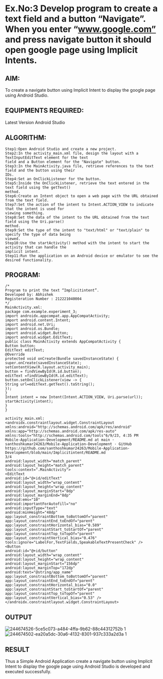 # Ex.No:3 Develop program to create a text field and a button “Navigate”. When you enter “www.google.com” and press navigate button it should open google page using Implicit Intents.


## AIM:

To create a navigate button using Implicit Intent to display the google page using Android Studio.

## EQUIPMENTS REQUIRED:

Latest Version Android Studio

## ALGORITHM:
```
Step1:Open Android Studio and create a new project.
Step2:In the activity_main.xml file, design the layout with a TextInputEditText element for the text 
field and a Button element for the "Navigate" button.
Step3:In the MainActivity.java file, retrieve references to the text field and the button using their 
IDs.
Step4:Set an OnClickListener for the button.
Step5:Inside the OnClickListener, retrieve the text entered in the text field using the getText() 
method.
Step6:Create an Intent object to open a web page with the URL obtained from the text field. 
Step7:Set the action of the intent to Intent.ACTION_VIEW to indicate that the intent is used for
viewing something.
Step8:Set the data of the intent to the URL obtained from the text field using the Uri.parse() 
method.
Step9:Set the type of the intent to "text/html" or "text/plain" to specify the type of data being 
viewed.
Step10:Use the startActivity() method with the intent to start the activity that can handle the 
implicit intent.
Step11:Run the application on an Android device or emulator to see the desired functionality.
```


## PROGRAM:
```
/*
Program to print the text “Implicitintent”.
Developed by: Abhishek
Registeration Number : 212221040004
*/
MainActivity.xml:
package com.example.experiment_3;
import androidx.appcompat.app.AppCompatActivity;
import android.content.Intent;
import android.net.Uri;
import android.os.Bundle;
import android.widget.Button;
import android.widget.EditText;
public class MainActivity extends AppCompatActivity {
Button button; 
EditText editText; 
@Override
protected void onCreate(Bundle savedInstanceState) { 
super.onCreate(savedInstanceState);
setContentView(R.layout.activity_main); 
button = findViewById(R.id.button);
editText =findViewById(R.id.editText); 
button.setOnClickListener(view -> {
String url=editText.getText().toString();
});
}
Intent intent = new Intent(Intent.ACTION_VIEW, Uri.parse(url)); 
startActivity(intent);
}
}

activity_main.xml:
<androidx.constraintlayout.widget.ConstraintLayout
xmlns:android="http://schemas.android.com/apk/res/android" 
xmlns:app="http://schemas.android.com/apk/res-auto"
xmlns:tools="http://schemas.android.com/tools"6/9/23, 4:35 PM
Mobile-Application-Development/README.md at main · santhoshkumar24263/Mobile-Application-Development · GitHub
https://github.com/santhoshkumar24263/Mobile-Application-Development/blob/main/Implicitintent/README.md
3/4
android:layout_width="match_parent" 
android:layout_height="match_parent" 
tools:context=".MainActivity">
<EditText
android:id="@+id/editText"
android:layout_width="wrap_content"
android:layout_height="wrap_content"
android:layout_marginStart="8dp"
android:layout_marginEnd="8dp"
android:ems="10"
android:importantForAutofill="no"
android:inputType="text"
android:minHeight="48dp"
app:layout_constraintBottom_toBottomOf="parent"
app:layout_constraintEnd_toEndOf="parent"
app:layout_constraintHorizontal_bias="0.589"
app:layout_constraintStart_toStartOf="parent"
app:layout_constraintTop_toTopOf="parent"
app:layout_constraintVertical_bias="0.476"
tools:ignore="LabelFor,TextFields,SpeakableTextPresentCheck" /> 
<Button
android:id="@+id/button"
android:layout_width="wrap_content"
android:layout_height="wrap_content"
android:layout_marginStart="156dp"
android:layout_marginTop="172dp"
android:text="@string/app_name"
app:layout_constraintBottom_toBottomOf="parent"
app:layout_constraintEnd_toEndOf="parent"
app:layout_constraintHorizontal_bias="0.0"
app:layout_constraintStart_toStartOf="parent"
app:layout_constraintTop_toTopOf="parent"
app:layout_constraintVertical_bias="0.53" />
</androidx.constraintlayout.widget.ConstraintLayout>
```

## OUTPUT
![244674526-5ce5c073-a484-4ffa-9b62-88c44312752b 1](https://github.com/Lathishkum/exp3/assets/144109092/bd9399a3-246d-45e0-9830-03f75486ae86)
![244674502-ea20a5dc-30a6-4132-8301-937c333a2d3a 1](https://github.com/Lathishkum/exp3/assets/144109092/5509c492-c352-4b2e-9ccb-c5cef90e4f53)




## RESULT
Thus a Simple Android Application create a navigate button using Implicit Intent to display the google page using Android Studio is developed and executed successfully.
